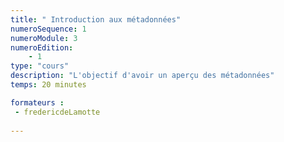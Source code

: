 ```yaml
---
title: " Introduction aux métadonnées"
numeroSequence: 1
numeroModule: 3
numeroEdition:
    - 1
type: "cours"
description: "L'objectif d'avoir un aperçu des métadonnées"
temps: 20 minutes

formateurs : 
 - fredericdeLamotte
  
---
```

